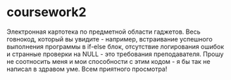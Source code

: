# coursework2
Электронная картотека по предметной области гаджетов.
Весь говнокод, который вы увидите - например, встраивание успешного выполнения программы в if-else блок, отсутствие логирования ошибок и странные проверки на NULL - 
это требования преподавателя. Прошу не соотносить меня и мои способности с этим кодом - я бы так не написал в здравом уме.
Всем приятного просмотра!
